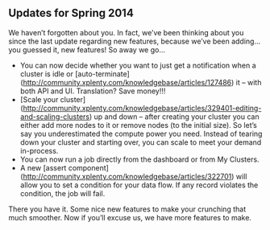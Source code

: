 ## Updates for Spring 2014

We haven’t forgotten about you. In fact, we’ve been thinking about you since the last update regarding new features, because we’ve been adding…you guessed it, new features! So away we go…

* You can now decide whether you want to just get a notification when a cluster is idle or [auto-terminate] (http://community.xplenty.com/knowledgebase/articles/127486) it – with both API and UI. Translation? Save money!!!
* [Scale your cluster] (http://community.xplenty.com/knowledgebase/articles/329401-editing-and-scaling-clusters) up and down – after creating your cluster you can either add more nodes to it or remove nodes (to the initial size). So let’s say you underestimated the compute power you need. Instead of tearing down your cluster and starting over, you can scale to meet your demand in-process.
* You can now run a job directly from the dashboard or from My Clusters.
* A new [assert component] (http://community.xplenty.com/knowledgebase/articles/322701) will allow you to set a condition for your data flow. If any record violates the condition, the job will fail.

There you have it. Some nice new features to make your crunching that much smoother. Now if you’ll excuse us, we have more features to make.
